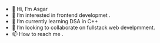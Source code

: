 - 👋 Hi, I’m Asgar
- 👀 I’m interested in frontend developmet .
- 🌱 I’m currently learning DSA in C++
- 💞️ I’m looking to collaborate on fullstack web develpmment.
- 📫 How to reach me .


